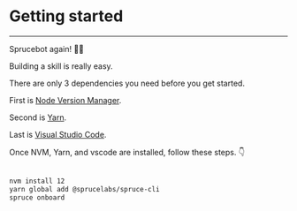 # Getting started
****
Sprucebot again! 🌲🤖

Building a skill is really easy.

There are only 3 dependencies you need before you get started.

First is <a href="https://github.com/nvm-sh/nvm#install--update-script">Node Version Manager</a>.

Second is <a href="https://classic.yarnpkg.com/en/docs/install/">Yarn</a>.

Last is <a href="https://code.visualstudio.com">Visual Studio Code</a>.

Once NVM, Yarn, and vscode are installed, follow these steps. 👇
<br />
<br />

```bash
nvm install 12
yarn global add @sprucelabs/spruce-cli
spruce onboard
```

